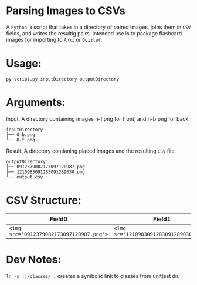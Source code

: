 # Parsing Images to CSVs

A `Python 3` script that takes in a directory of paired images, joins them in `CSV` fields, and writes the resultig pairs. Intended use is to package flashcard images for importing to `Anki` or `Quizlet`.

# Usage:
`py script.py inputDirectory outputDirectory`

# Arguments:
Input:
A directory containing images n-f.png for front, and n-b.png for back.
```
inputDirectory
├── 0-b.png
└── 0-f.png
```

Result:
A directory contianing placed images and the resulting `CSV` file.
```
outputDirectory:
├── 0912379082173097120987.png
├── 1210983091283091289030.png
└── output.csv
```

# CSV Structure:
Field0 | Field1
--- | ---
 | `<img src='0912379082173097120987.png'>` | `<img sr='1210983091283091289030.png'>`

# Dev Notes:
``ln -s ../classes/ .`` creates a symbolic link to classes from unittest dir.